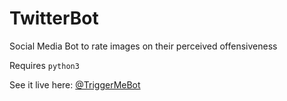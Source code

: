 # TwitterBot
Social Media Bot to rate images on their perceived offensiveness

Requires `python3`

See it live here: [@TriggerMeBot](https://twitter.com/triggermebot)
